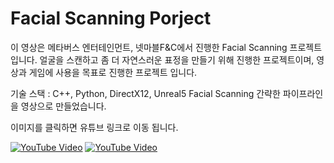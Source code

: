 # Facial Scanning Porject

이 영상은 메타버스 엔터테인먼트, 넷마블F&C에서 진행한 Facial Scanning 프로젝트입니다.
얼굴을 스캔하고 좀 더 자연스러운 표정을 만들기 위해 진행한 프로젝트이며, 영상과 게임에
사용을 목표로 진행한 프로젝트 입니다.

기술 스택 : C++, Python, DirectX12, Unreal5
Facial Scanning 간략한 파이프라인을 영상으로 만들었습니다.

이미지를 클릭하면 유튜브 링크로 이동 됩니다. 

[![YouTube Video](https://img.youtube.com/vi/9-eG-uRccmE/0.jpg)](https://youtu.be/9-eG-uRccmE)
[![YouTube Video](https://img.youtube.com/vi/HtHvKlQAoyI/0.jpg)](https://youtu.be/HtHvKlQAoyI)